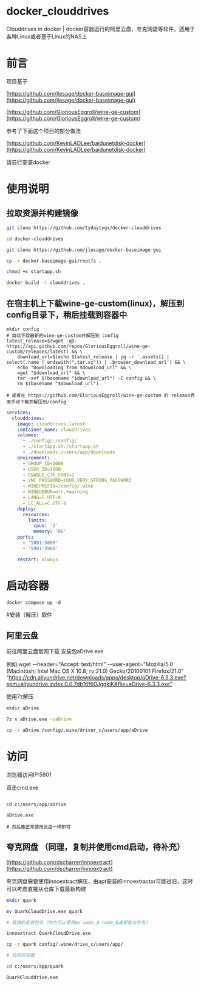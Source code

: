 # docker_clouddrives
Clouddrives in docker | docker容器运行的阿里云盘，夸克网盘等软件，适用于各种Linux或者基于Linux的NAS上
# 前言

项目基于

[https://github.com/jlesage/docker-baseimage-gui](https://github.com/jlesage/docker-baseimage-gui)

[https://github.com/GloriousEggroll/wine-ge-custom](https://github.com/GloriousEggroll/wine-ge-custom)

参考了下面这个项目的部分做法

[https://github.com/KevinLADLee/baidunetdisk-docker](https://github.com/KevinLADLee/baidunetdisk-docker)


请自行安装docker

# 使用说明
## 拉取资源并构建镜像
```bash 
git clone https://github.com/tydaytygx/docker-clouddrives

cd docker-clouddrives

git clone https://github.com/jlesage/docker-baseimage-gui

cp -r docker-baseimage-gui/rootfs .

chmod +x startapp.sh

docker build -t clouddrives .
```

## 在宿主机上下载wine-ge-custom(linux)，解压到config目录下，稍后挂载到容器中
```
mkdir config
# 自动下载最新的wine-ge-custom并解压到 config
latest_release=$(wget -qO- https://api.github.com/repos/GloriousEggroll/wine-ge-custom/releases/latest) && \
    download_url=$(echo $latest_release | jq -r '.assets[] | select(.name | endswith(".tar.xz")) | .browser_download_url') && \
    echo "Downloading from $download_url" && \
    wget "$download_url" && \
    tar -xvf $(basename "$download_url") -C config && \
    rm $(basename "$download_url")

# 或者在 https://github.com/GloriousEggroll/wine-ge-custom 的 release界面手动下载并解压到/config
```

```yml
services:
  clouddrives:
    image: clouddrives:latest
    container_name: clouddrives
    volumes:
      - ./config/:/config/
      - ./startapp.sh:/startapp.sh
      - ./downloads:/users/app/downloads
    environment:
      - GROUP_ID=1000
      - USER_ID=1000
      - ENABLE_CJK_FONT=1
      - VNC_PASSWORD=YOUR_VERY_STRONG_PASSWORD
      - WINEPREFIX=/config/.wine
      - WINEDEBUG=err,+warning
      - LANG=C.UTF-8
      - LC_ALL=C.UTF-8
    deploy:
      resources:
        limits:
          cpus: '2'
          memory: '8G'
    ports:
      - '5801:5800'
      - '5901:5900'

    restart: always
```
# 启动容器

```
docker compose up -d
```
#安装（解压）软件

## 阿里云盘
前往阿里云盘官网下载 安装包aDrive.exe

例如
wget  --header="Accept: text/html" --user-agent="Mozilla/5.0 (Macintosh; Intel Mac OS X 10.8; rv:21.0) Gecko/20100101 Firefox/21.0" “https://cdn.aliyundrive.net/downloads/apps/desktop/aDrive-6.3.3.exe?spm=aliyundrive.index.0.0.7db16f60JggkiK&file=aDrive-6.3.3.exe”


使用7z解压

```bash
mkdir aDrive

7z x aDrive.exe -oaDrive

cp -r aDrive /config/.wine/driver_c/users/app/aDrive

```


# 访问
浏览器访问IP:5801

双击cmd.exe
```batch

cd c:/users/app/aDrive

aDrive.exe

# 然后像正常使用云盘一样即可
```

## 夸克网盘 （同理，复制并使用cmd启动，待补充）
[https://github.com/dscharrer/innoextract](https://github.com/dscharrer/innoextract)

夸克网盘需要使用innoextract解压，由apt安装的innoextractor可能过旧，这时可以考虑直接从仓库下载最新构建

```bash
mkdir quark

mv QuarkCloudDrive.exe quark

# 具体的安装包名（你也可以使用mv name_A name_B来更改文件名）

innoextract QuarkCloudDrive.exe

cp -r quark config/.wine/drive_c/users/app/

# 访问浏览器

cd c:/users/app/quark

QuarkClouddrive.exe
```





